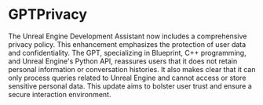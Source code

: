 # GPTPrivacy
The Unreal Engine Development Assistant now includes a comprehensive privacy policy. This enhancement emphasizes the protection of user data and confidentiality. The GPT, specializing in Blueprint, C++ programming, and Unreal Engine's Python API, reassures users that it does not retain personal information or conversation histories. It also makes clear that it can only process queries related to Unreal Engine and cannot access or store sensitive personal data. This update aims to bolster user trust and ensure a secure interaction environment.
